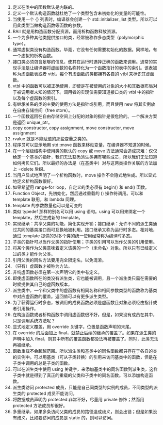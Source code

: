 1. 定义在类中的函数默认是内联的。
2. 定义一个默认构造函数就杜绝了一个类型包含未初始化的变量的可能性。
3. 当使用一个 {} 列表时，编译器会创建一个 std::initializer_list 类型。所以可以用此类型当做构造函数等函数的参数。
4. RAII 就是用构造函数分配资源，而用析构函数释放资源。
4. 一个为多种其他类提供接口的类，经常被称作多态类型（polymorphic type）。
5. 通常虚拟类没有构造函数。毕竟，它没有任何需要初始化的数据。同样地，有一个虚拟的析构函数。
6. 接口类必须包含足够的信息，使其在运行时选择正确的函数来调用。通常的实现手法是让编译器将虚函数的名称转化为一个函数指针的表中的索引。该表被称为虚函数表或者 vtbl。每个有虚函数的类都拥有各自的 vtbl 来标识其虚函数。
7. vtbl 中的函数可以被正确使用，即使是在被使用的对象的大小和其数据布局对于被调用者未知的情况下。调用者的实现仅需要知道接口类的 vtbl 中的指针以及每个虚函数的索引。
8. 有继承关系的类的主要的使用方法是指针或引用，而且使用 new 将其实例放在自由存储空间（free store）。
9. 一个函数返回在自由存储空间上分配的对象的指针是很危险的。一个解决方案是返回 unique_ptr。
10. copy constructor, copy assignment, move constructor, move assignment
11. rvalue 就是不能赋值的那些变量之类的。
12. 程序员可以显示地用 std::move 函数来移动变量，在编译器不知道的时候。
13. 在一个层级结构中使用类的默认的 copy 或 move 方法通常会造成灾难：仅仅给定一个基类的指针，我们无法获悉派生类拥有哪些成员，所以我们无法知道如何拷贝它们。所以最好的办法是（在基类中）对与这两类操作关联的方法加上 =delete 后缀。
14. 当用户显式地声明了一个析构函数时，move 操作不会隐式地生成。所以显式地定义析构函数很好。
15. 如果希望用 range-for loop，自定义的类必须有 begin() 和 end() 函数。
16. Function Object，先初始化，然后通过重载的 () 操作符调用。可以和 template 联用，和 lambda 同理。
17. template 的参数数量也可以是可变的
18. 类似 typedef 那样的别名可以用 using 语句。using 可以用来绑定一个 template，然后生成新的 template。
19. 实现继承：共享父类的功能，简化实现开销；接口继承：允许不同的派生类通过共同的基类接口而可互换地被利用。接口继承又称为运行时多态。相对地，通过 template 提供的对多个类的统一使用经常称为编译时多态。
20. 子类的指针可以当作父类的指针使用；子类的引用可以当作父类的引用使用。
21. 将某个类作为父类意味着定义该类的一个（未命名）对象。所以只有已经定义过的类才能作为父类。
22. 引用父类的同名方法要用完全限定名，以免混淆。
23. （只有）虚函数才被称为方法。
24. 非纯虚函数必须在第一次声明它的类中有定义。
25. 即使虚函数所在的类没有派生类，它也能被调用，且一个派生类只需在需要的时候提供其自己的虚函数版本。
26. 派生类中，一个和父类中的虚函数有相同名称和相同参数类型的函数称为基类中对应虚函数的覆盖。返回值可以有更多派生类型。
27. 为了获得运行时多态，被调用的成员函数必须是虚函数且对象必须经由指针或者引用操作。
28. 在构造函数或者析构函数中调用虚函数很不好，但是，如果没有成员在其中，只是调用系统方法呢？
29. 显式地定义覆盖，用 override 关键字，位置是函数声明的末尾。
30. 在 override 的后面加上 final，就禁止后续的继承的覆盖了。如果在派生类的声明中加入 final，则其中所有的覆盖函数都没法再被覆盖了。同时，此类无法再被继承。
31. 函数重载不会超越范围。所以派生类和基类中的同名函数都只存在于各自的类的实例中。可以用基类（可从子类转换）的引用来访问基类中的函数，但是在子类中调用的总是子类的函数。
32. 可以在派生类中使用 using 关键字，来添加基类中的同名函数到派生类，这样子类中就是得到了真正的重载的父类和子类中的同名函数。可以添加构造函数。
33. 派生类访问 protected 成员，只能是自己同类型的实例的成员，不同类型的派生类的 protected 成员不能访问。
34. 将数据成员声明为 protected 非常不好，尽量用 private 修饰；然而用 protected 方法成员却很好。
35. 多重继承，如果多条访问父类的成员的路径造成歧义，则会出错；但是如果没有歧义，比如要访问的成员是 static 的，则可以访问。
